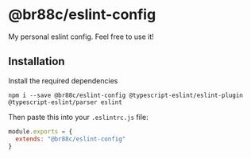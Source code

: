 # @br88c/eslint-config
My personal eslint config. Feel free to use it!

## Installation
Install the required dependencies
```
npm i --save @br88c/eslint-config @typescript-eslint/eslint-plugin @typescript-eslint/parser eslint
```
Then paste this into your `.eslintrc.js` file:
```js
module.exports = {
  extends: "@br88c/eslint-config"
}
```
